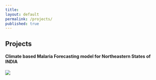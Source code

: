```yaml
---
title:
layout: default
permalink: /projects/
published: true
---
```


## Projects

#### Climate based Malaria Forecasting model for Northeastern States of INDIA
<img src="[https://upload.wikimedia.org/wikipedia/commons/thumb/d/dc/Ministry_of_Science_and_Technology_India.svg/2560px-Ministry_of_Science_and_Technology_India.svg.png]">
